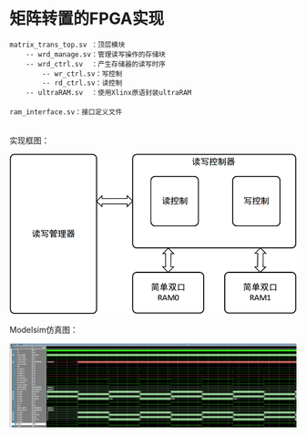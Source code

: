 # 矩阵转置的FPGA实现

```txt
matrix_trans_top.sv	：顶层模块
	-- wrd_manage.sv：管理读写操作的存储块
	-- wrd_ctrl.sv	：产生存储器的读写时序
		-- wr_ctrl.sv：写控制
		-- rd_ctrl.sv：读控制
	-- ultraRAM.sv	：使用Xlinx原语封装ultraRAM

ram_interface.sv：接口定义文件
		
```

实现框图：

<img src="./doc/基于RAM实现矩阵转置的框图.png" alt="基于RAM实现矩阵转置的框图" style="zoom:60%;" />

Modelsim仿真图：

<img src="./doc/modelsim_result.png" alt="modelsim_resultl" style="zoom:75%;" />

